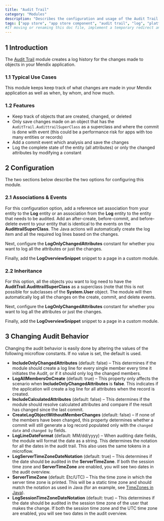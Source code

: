 ```yaml
---
title: "Audit Trail"
category: "Modules"
description: "Describes the configuration and usage of the Audit Trail module, which is available in the Mendix App Store."
tags: ["app store", "app store component", "audit trail", "log", "platform support"]
#If moving or renaming this doc file, implement a temporary redirect and let the respective team know they should update the URL in the product. See Mapping to Products for more details.
---
```


## 1 Introduction

The [Audit Trail](https://appstore.home.mendix.com/link/app/138/) module creates a log history for the changes made to objects in your Mendix application.

### 1.1 Typical Use Cases

This module keeps keep track of what changes are made in your Mendix application as well as when, by whom, and how much.

### 1.2 Features

* Keep track of objects that are created, changed, or deleted
* Only save changes made on an object that has the `AuditTrail.AudittrailSuperClass` as a superclass and where the commit is done with event (this could be a performance risk for apps with too many entities or records)
* Add a commit event which analysis and save the changes
* Log the complete state of the entity (all attributes) or only the changed attributes by modifying a constant

## 2 Configuration

The two sections below describe the two options for configuring this module.

### 2.1 Associations & Events

For this configuration option, add a reference set association from your entity to the **Log** entity or an association from the **Log** entity to the entity that needs to be audited. Add an after-create, before-commit, and before-delete event to your entity that is identical to the events on the **AudittrailSuperClass**. The Java actions will automatically create the log item and all the required log lines based on the changes.

Next, configure the **LogOnlyChangedAttributes** constant for whether you want to log all the attributes or just the changes.

Finally, add the **LogOverviewSnippet** snippet to a page in a custom module.

### 2.2 Inheritance

For this option, all the objects you want to log need to have the **AuditTrail.AudittrailSuperClass** as a superclass (note that this is not possible for subclasses of the **System.User** object. The module will then automatically log all the changes on the create, commit, and delete events.

Next, configure the **LogOnlyChangedAttributes** constant for whether you want to log all the attributes or just the changes.

Finally, add the **LogOverviewSnippet** snippet to a page in a custom module.

## 3 Changing Audit Behavior

Changing the audit behavior is easily done by altering the values of the following microflow constants. If no value is set, the default is used.

* **IncludeOnlyChangedAttributes** (default: false) – This determines if the module should create a log line for every single member every time it initiates the Audit, or if it should only log the changed members.
* **LogAllMembersOnCreate** (default: true) – This property only affects the scenario when **IncludeOnlyChangedAttributes** is **false**. This indicates if the application will create a log line for all attributes when the record is created.
* **IncludeCalculatedAttributes** (default: false) – This determines if the module should resolve calculated attributes and compare if the result has changed since the last commit.
* **CreateLogObjectWithoutMemberChanges** (default: false) – If none of the members have been changed, this property determines whether a commit will still generate a log record populated only with the `changed date` and `changed by` fields.
* **LogLineDateFormat** (default: MM/dd/yyyy) – When auditing date fields, the module will format the date as a string. This determines the notation for all the dates in the audit trail. This also uses the same tokens in a microflow.
* **LogServerTimeZoneDateNotation** (default: true) – This determines if the date should be audited in the **ServerTimeZone**. If both the session time zone and **ServerTimeZone** are enabled, you will see two dates in the audit overview.
* **ServerTimeZone** (default: Etc/UTC) – This the time zone in which the server time zone  is printed. This will be a static time zone and should match the notation as used in Java (for an example, see [TimeZones in Java](http://stackoverflow.com/questions/1694885/timezones-in-java)).
* **LogSessionTimeZoneDateNotation** (default: true) – This determines if the date should be audited in the session time zone of the user that makes the change. If both the session time zone and the UTC time zone are enabled, you will see two dates in the audit overview.